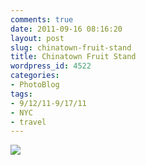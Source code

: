 ```yaml
---
comments: true
date: 2011-09-16 08:16:20
layout: post
slug: chinatown-fruit-stand
title: Chinatown Fruit Stand
wordpress_id: 4522
categories:
- PhotoBlog
tags:
- 9/12/11-9/17/11
- NYC
- travel
---
```


![](http://ryanfitzer.com/main/wp-content/uploads/2011/09/2011-09-13-at-13-08-41.jpg)
